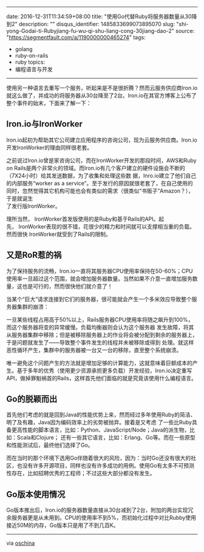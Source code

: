 
---
date: 2016-12-31T11:34:59+08:00
title: "使用Go代替Ruby将服务器数量从30降到2"
description: ""
disqus_identifier: 1485833699073895070
slug: "shi-yong-Godai-ti-Rubyjiang-fu-wu-qi-shu-liang-cong-30jiang-dao-2"
source: "https://segmentfault.com/a/1190000000465274"
tags: 
- golang 
- ruby-on-rails 
- ruby 
topics:
- 编程语言与开发
---

使用另一种语言去重写一个服务，听起来是不是很折腾？然而云服务供应商Iron.io就这么做了，并成功的将服务器从30台降至了2台。Iron.io在其官方博客上公布了整个事件的始末，下面来了解一下：

Iron.io与IronWorker
-------------------

Iron.io起初为帮助其它公司建立应用程序的咨询公司，现为云服务供应商。Iron.io开发IronWorker的理由同样很老套。

之前说过Iron.io曾是家咨询公司，而在IronWorker开发的那段时间，AWS和Ruby
on
Rails是两个非常火的领域。而Iron.io有几个客户建立的硬件设施会不断的（7X24小时）给其发送数据，为了收集和处理这些数
据，Inro.io建立了他们自己的内部服务“worker as a
service”。至于发行的原因就很老套了，在自己使用的同时，忽然觉得其它机构可能也会有类似的需求（很类似“书贩子”Amazon？），于是就诞生\
了发行版IronWorker。

理所当然， IronWorker首发版使用的是Ruby和基于Rails的API。起先， IronWorker表现的很不错，花很少的精力和时间就可以支撑相当重的负载。然而很快 IronWorker就受到了Rails的限制。

又是RoR惹的祸
-------------

为了保持服务的流畅，Iron.io一直将其服务器CPU使用率保持在50-60%；CPU使用率一旦超过这个范围，就会增加服务器数量。当然如果不介意一直增加服务数量，这也是可行的，然而很快他们就介意了！

当某个“巨大”请求连接到它们的服务器，很可能就会产生一个多米效应导致整个服务器集群的崩溃：

一旦某些线程占用高于50%以上，Rails服务器CPU使用率将随之飙升到100%，而这个服务器将变的异常缓慢。负载均衡器则会认为这个服务器
发生故障，将其从服务器集群中移除；但是被移除服务器上的作业将会被分配到剩余的服务器上，于是问题就发生了——导致整个事件发生的线程并未被移除或得到
处理。就这样恶性循环产生，集群中的服务器被一台又一台的移除，直至整个系统崩溃。

唯一避免这个问题产生的方法就是增加足够的计算能力，这就意味着巨额成本的产生。基于多年的优秀（使用更少资源承担更多负载）开发经验，Iron.io决定重写API，做掉罪魁祸首的Rails，这样首先他们面临的就是究竟该使用什么编程语言。

Go的脱颖而出
------------

首先他们考虑的就是回到Java的性能优势上来，然而经过多年使用Ruby的简洁、明了及有趣，Java因为编码效率上的劣势被抛弃。接着是又考虑
了一些比Ruby具备更高性能的脚本语言，比如：Python、JavaScript/Node；Java的派生物，比如：Scala和Clojure；
还有一些其它语言，比如：Erlang、Go等。而在一些原型和性能测试后，最终他们选择了Go。

而在当时的那个环境下选用Go伴随着很大的风险，因为：当时Go还没有很大的社区，也没有许多开源项目，同样也没有许多成功的用例。使用Go有太多不可预测性存在，比如招聘优秀的工程师；不过这些大部分都没有发生。

Go版本使用情况
--------------

Go版本推出后，Iron.io的服务器数量直接从30台减到了2台，附加的两台实现冗余服务器更是从未用到。CPU的使用率不到5%，而初始化过程中对比Rubby使用接近50M的内存，Go版本只是用了不到几百K。

------------------------------------------------------------------------

via
[oschina](http://www.oschina.net/news/38585/how-we-went-from-30-servers-to-2-go)

